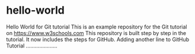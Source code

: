 # hello-world
Hello World for Git tutorial
This is an example repository for the Git tutorial on https://www.w3schools.com
This repository is built step by step in the tutorial.
It now includes the steps for GitHub.
Adding another line to GitHub Tutorial
.....................
